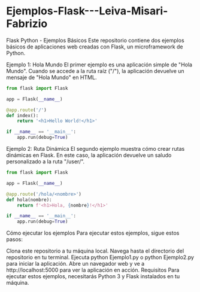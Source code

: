 # Ejemplos-Flask---Leiva-Misari-Fabrizio
Flask Python - Ejemplos Básicos
Este repositorio contiene dos ejemplos básicos de aplicaciones web creadas con Flask, un microframework de Python.

Ejemplo 1: Hola Mundo
El primer ejemplo es una aplicación simple de "Hola Mundo". Cuando se accede a la ruta raíz ("/"), la aplicación devuelve un mensaje de "Hola Mundo" en HTML.

```python
from flask import Flask

app = Flask(__name__)

@app.route('/')
def index():
    return '<h1>Hello World!</h1>'

if __name__ == '__main__':
    app.run(debug=True)
```

Ejemplo 2: Ruta Dinámica
El segundo ejemplo muestra cómo crear rutas dinámicas en Flask. En este caso, la aplicación devuelve un saludo personalizado a la ruta "/user/<nombre>".

```python
from flask import Flask

app = Flask(__name__)

@app.route('/hola/<nombre>')
def hola(nombre):
    return f'<h1>Hola, {nombre}!</h1>'

if __name__ == '__main__':
    app.run(debug=True)
```

Cómo ejecutar los ejemplos
Para ejecutar estos ejemplos, sigue estos pasos:

Clona este repositorio a tu máquina local.
Navega hasta el directorio del repositorio en tu terminal.
Ejecuta python Ejemplo1.py o python Ejemplo2.py para iniciar la aplicación.
Abre un navegador web y ve a http://localhost:5000 para ver la aplicación en acción.
Requisitos
Para ejecutar estos ejemplos, necesitarás Python 3 y Flask instalados en tu máquina.
